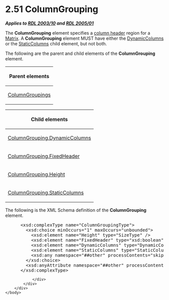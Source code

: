 <html dir="LTR" xmlns:mshelp="http://msdn.microsoft.com/mshelp" xmlns:ddue="http://ddue.schemas.microsoft.com/authoring/2003/5" xmlns:xlink="http://www.w3.org/1999/xlink" xmlns:tool="http://www.microsoft.com/tooltip">
    <head>
        <meta http-equiv="Content-Type" content="text/html; CHARSET=utf-8"></meta>
        <meta name="save" content="history"></meta>
        <title>2.51 ColumnGrouping</title>
        <xml>
            <mshelp:toctitle title="2.51 ColumnGrouping"></mshelp:toctitle>
            <mshelp:rltitle title="[MS-RDL]: ColumnGrouping"></mshelp:rltitle>
            <mshelp:keyword index="A" term="dc090e7a-cb5f-477c-9157-b1a087d66cfc"></mshelp:keyword>
            <mshelp:attr name="DCSext.ContentType" value="open specification"></mshelp:attr>
            <mshelp:attr name="AssetID" value="dc090e7a-cb5f-477c-9157-b1a087d66cfc"></mshelp:attr>
            <mshelp:attr name="TopicType" value="kbRef"></mshelp:attr>
            <mshelp:attr name="DCSext.Title" value="[MS-RDL]: ColumnGrouping" />
        </xml>
    </head>
    <body>
        <div id="header">
            <h1 class="heading">2.51 ColumnGrouping</h1>
        </div>
        <div id="mainSection">
            <div id="mainBody">
                <div id="allHistory" class="saveHistory"></div>
                <div id="sectionSection0" class="section" name="collapseableSection">
                    

<p><b><i>Applies to </i></b><a href="a7e2ad00-07c8-4f6d-80ab-3ad55df7b233.html"><b><i>RDL 2003/10</i></b></a><b>
<i>and </i></b><a href="3ebe2912-4958-4832-b391-cad1f5e13338.html"><b><i>RDL 2005/01</i></b></a></p>

<p>The <b>ColumnGrouping</b> element specifies a <a href="b2482b3f-74ab-4ca8-a9e5-c07955011743.html#gt_b44f1311-4a23-47b8-95a3-71a765d42c80">column header</a> region for a <a href="25419c0a-c7c6-43d7-8ca5-1af842666dcb.html">Matrix</a>. A <b>ColumnGrouping</b>
element MUST have either the <a href="5a98a72e-ea10-4743-83fb-0cf6740c6635.html">DynamicColumns</a>
or the <a href="9aa555d4-c620-490b-8d47-cd3df4117cd8.html">StaticColumns</a>
child element, but not both.</p>

<p>The following are the parent and child elements of the <b>ColumnGrouping</b>
element.</p>

<table>
 <thead>
  <tr>
   <th>
   <p>Parent elements</p>
   </th>
  </tr>
 </thead>
 <tr>
  <td>
  <p><a href="6441b94a-4767-4506-9772-287d041c7c2f.html">ColumnGroupings</a></p>
  </td>
 </tr>
</table>

<p> </p>

<table>
 <thead>
  <tr>
   <th>
   <p>Child elements</p>
   </th>
  </tr>
 </thead>
 <tr>
  <td>
  <p><a href="93bc7839-01a8-4d94-95d8-61cdc1d6135e.html">ColumnGrouping.DynamicColumns</a></p>
  </td>
 </tr>
 <tr>
  <td>
  <p><a href="8de6cbd3-6c4e-440d-b0ab-db161b86fc8f.html">ColumnGrouping.FixedHeader</a></p>
  </td>
 </tr>
 <tr>
  <td>
  <p><a href="fd9fa9f5-832c-4a0f-8d3e-e517db04e17a.html">ColumnGrouping.Height</a></p>
  </td>
 </tr>
 <tr>
  <td>
  <p><a href="5c587b52-ee3e-429d-8a04-1235bf7250da.html">ColumnGrouping.StaticColumns</a></p>
  <p> </p>
  </td>
 </tr>
</table>

<p>The following is the XML Schema definition of the <b>ColumnGrouping</b>
element.           </p>

<dl>
<dd>
<div><pre> &lt;xsd:complexType name=&quot;ColumnGroupingType&quot;&gt;
   &lt;xsd:choice minOccurs=&quot;1&quot; maxOccurs=&quot;unbounded&quot;&gt;
     &lt;xsd:element name=&quot;Height&quot; type=&quot;SizeType&quot; /&gt;
     &lt;xsd:element name=&quot;FixedHeader&quot; type=&quot;xsd:boolean&quot; minOccurs=&quot;0&quot; /&gt;
     &lt;xsd:element name=&quot;DynamicColumns&quot; type=&quot;DynamicColumnsRowsType&quot; minOccurs=&quot;0&quot; /&gt;
     &lt;xsd:element name=&quot;StaticColumns&quot; type=&quot;StaticColumnsType&quot; minOccurs=&quot;0&quot; /&gt;
     &lt;xsd:any namespace=&quot;##other&quot; processContents=&quot;skip&quot; /&gt;
   &lt;/xsd:choice&gt;
   &lt;xsd:anyAttribute namespace=&quot;##other&quot; processContents=&quot;skip&quot; /&gt;
 &lt;/xsd:complexType&gt;
</pre></div>
</dd></dl>


                </div>
            </div>
        </div>
    </body>
</html>